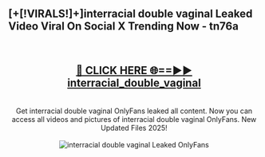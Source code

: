 <h2>[+[!VIRALS!]+]interracial double vaginal Leaked Video Viral On Social X Trending Now - tn76a</h2>
<br>
<div align="center">
<h2><a href="https://libra.edu.pl?interracial_double_vaginal" rel="nofollow">🔴 CLICK HERE 🌐==►► interracial_double_vaginal</a></h2>
<br>
Get interracial double vaginal OnlyFans leaked all content. Now you can access all videos and pictures of interracial double vaginal OnlyFans. New Updated Files 2025!
<br>
<br>
<a href="https://libra.edu.pl?interracial_double_vaginal" rel="nofollow" data-target="animated-image.originalLink"><img src="https://i.ibb.co.com/WyWwxjT/player-gif2.gif" alt="interracial double vaginal Leaked OnlyFans" style="max-width: 100%; display: inline-block;" data-target="animated-image.originalImage"></a>
</div>
<br>